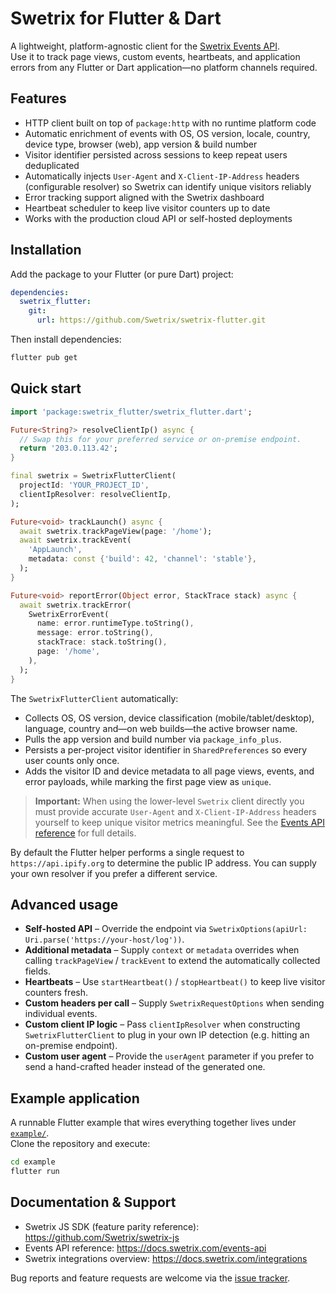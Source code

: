 # Swetrix for Flutter & Dart

A lightweight, platform-agnostic client for the [Swetrix Events API](https://docs.swetrix.com/events-api).  
Use it to track page views, custom events, heartbeats, and application errors from any Flutter or Dart application—no platform channels required.

## Features

- HTTP client built on top of `package:http` with no runtime platform code
- Automatic enrichment of events with OS, OS version, locale, country, device type, browser (web), app version & build number
- Visitor identifier persisted across sessions to keep repeat users deduplicated
- Automatically injects `User-Agent` and `X-Client-IP-Address` headers (configurable resolver) so Swetrix can identify unique visitors reliably
- Error tracking support aligned with the Swetrix dashboard
- Heartbeat scheduler to keep live visitor counters up to date
- Works with the production cloud API or self-hosted deployments

## Installation

Add the package to your Flutter (or pure Dart) project:

```yaml
dependencies:
  swetrix_flutter:
    git:
      url: https://github.com/Swetrix/swetrix-flutter.git
```

Then install dependencies:

```sh
flutter pub get
```

## Quick start

```dart
import 'package:swetrix_flutter/swetrix_flutter.dart';

Future<String?> resolveClientIp() async {
  // Swap this for your preferred service or on-premise endpoint.
  return '203.0.113.42';
}

final swetrix = SwetrixFlutterClient(
  projectId: 'YOUR_PROJECT_ID',
  clientIpResolver: resolveClientIp,
);

Future<void> trackLaunch() async {
  await swetrix.trackPageView(page: '/home');
  await swetrix.trackEvent(
    'AppLaunch',
    metadata: const {'build': 42, 'channel': 'stable'},
  );
}

Future<void> reportError(Object error, StackTrace stack) async {
  await swetrix.trackError(
    SwetrixErrorEvent(
      name: error.runtimeType.toString(),
      message: error.toString(),
      stackTrace: stack.toString(),
      page: '/home',
    ),
  );
}
```

The `SwetrixFlutterClient` automatically:

- Collects OS, OS version, device classification (mobile/tablet/desktop), language, country and—on web builds—the active browser name.
- Pulls the app version and build number via `package_info_plus`.
- Persists a per-project visitor identifier in `SharedPreferences` so every user counts only once.
- Adds the visitor ID and device metadata to all page views, events, and error payloads, while marking the first page view as `unique`.

> **Important:** When using the lower-level `Swetrix` client directly you must provide accurate `User-Agent` and `X-Client-IP-Address` headers yourself to keep unique visitor metrics meaningful. See the [Events API reference](https://docs.swetrix.com/events-api) for full details.

By default the Flutter helper performs a single request to `https://api.ipify.org` to determine the public IP address. You can supply your own resolver if you prefer a different service.

## Advanced usage

- **Self-hosted API** – Override the endpoint via `SwetrixOptions(apiUrl: Uri.parse('https://your-host/log'))`.
- **Additional metadata** – Supply `context` or `metadata` overrides when calling `trackPageView` / `trackEvent` to extend the automatically collected fields.
- **Heartbeats** – Use `startHeartbeat()` / `stopHeartbeat()` to keep live visitor counters fresh.
- **Custom headers per call** – Supply `SwetrixRequestOptions` when sending individual events.
- **Custom client IP logic** – Pass `clientIpResolver` when constructing `SwetrixFlutterClient` to plug in your own IP detection (e.g. hitting an on-premise endpoint).
- **Custom user agent** – Provide the `userAgent` parameter if you prefer to send a hand-crafted header instead of the generated one.

## Example application

A runnable Flutter example that wires everything together lives under [`example/`](example/).  
Clone the repository and execute:

```sh
cd example
flutter run
```

## Documentation & Support

- Swetrix JS SDK (feature parity reference): <https://github.com/Swetrix/swetrix-js>
- Events API reference: <https://docs.swetrix.com/events-api>
- Swetrix integrations overview: <https://docs.swetrix.com/integrations>

Bug reports and feature requests are welcome via the [issue tracker](https://github.com/Swetrix/swetrix-flutter/issues).
